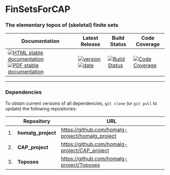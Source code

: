 <!-- BEGIN HEADER -->
# FinSetsForCAP

### The elementary topos of (skeletal) finite sets

| Documentation | Latest Release | Build Status | Code Coverage |
| ------------- | -------------- | ------------ | ------------- |
| [![HTML stable documentation][html-img]][html-url] [![PDF stable documentation][pdf-img]][pdf-url] | [![version][version-img]][version-url] [![date][date-img]][date-url] | [![Build Status][tests-img]][tests-url] | [![Code Coverage][codecov-img]][codecov-url] |

<!-- END HEADER -->

<!-- BEGIN FOOTER -->
---

### Dependencies

To obtain current versions of all dependencies, `git clone` (or `git pull` to update) the following repositories:

|    | Repository | URL |
|--- | ---------- | --- |
| 1. | **homalg_project** | https://github.com/homalg-project/homalg_project |
| 2. | **CAP_project** | https://github.com/homalg-project/CAP_project |
| 3. | **Toposes** | https://github.com/homalg-project/Toposes |

[html-img]: https://img.shields.io/badge/HTML-stable-blue.svg
[html-url]: https://homalg-project.github.io/FinSetsForCAP/doc/chap0_mj.html

[pdf-img]: https://img.shields.io/badge/PDF-stable-blue.svg
[pdf-url]: https://homalg-project.github.io/FinSetsForCAP/download_pdf.html

[version-img]: https://img.shields.io/endpoint?url=https://homalg-project.github.io/FinSetsForCAP/badge_version.json
[version-url]: https://homalg-project.github.io/FinSetsForCAP/view_release.html

[date-img]: https://img.shields.io/endpoint?url=https://homalg-project.github.io/FinSetsForCAP/badge_date.json
[date-url]: https://homalg-project.github.io/FinSetsForCAP/view_release.html

[tests-img]: https://github.com/homalg-project/FinSetsForCAP/workflows/Tests/badge.svg?branch=master
[tests-url]: https://github.com/homalg-project/FinSetsForCAP/actions?query=workflow%3ATests+branch%3Amaster

[codecov-img]: https://codecov.io/gh/homalg-project/FinSetsForCAP/branch/master/graph/badge.svg
[codecov-url]: https://codecov.io/gh/homalg-project/FinSetsForCAP
<!-- END FOOTER -->
